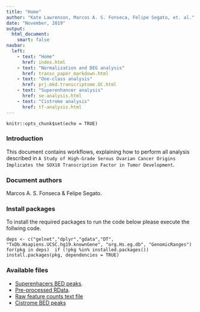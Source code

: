 ```yaml
---
title: "Home"
author: "Kate Lawrenson, Marcos A. S. Fonseca, Felipe Segato, et. al."
date: "November, 2019" 
output: 
  html_document:
    smart: false
navbar:
  left:
    - text: "Home"
      href: index.html
    - text: "Normalization and DEG analysis"
      href: transc_paper_markdown.html
    - text: "One-class analysis"
      href: prj.mkd.transcriptome.OC.html
    - text: "Superenhancer analysis"
      href: se-analysis.html
    - text: "Cistrome analysis"
      href: tf-analysis.html
---
```


```{r setup, include=FALSE}
knitr::opts_chunk$set(echo = TRUE)
```

### Introduction
This document contains workflows, explaining how to perform all analysis described in `A Study of High-Grade Serous Ovarian Cancer Origins Implicates the SOX18 Transcription Factor in Tumor Development`.

### Document authors
Marcos A. S. Fonseca & Felipe Segato.

### Install packages
To install the required packages to run the code below please execute the follwing code.
```{r eval=FALSE}
deps <- c("gelnet","dplyr","gdata","DT", "TxDb.Hsapiens.UCSC.hg19.knownGene", "org.Hs.eg.db", "GenomicRanges")
for(pkg in deps)  if (!pkg %in% installed.packages()) install.packages(pkg, dependencies = TRUE)

```
### Available files

- [Superenhacers BED peaks](se).
- [Pre-processed RData](RData/).
- [Raw feature counts text file](190Normals_394TCGA_raw_fc.txt)
- [Cistrome BED peaks](cistrome/)
